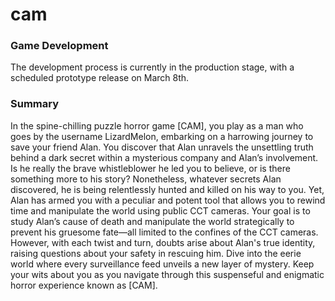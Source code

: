 # cam
### Game Development <br/>
The development process is currently in the production stage, with a scheduled prototype release on March 8th.

### Summary  <br/>
In the spine-chilling puzzle horror game [CAM], you play as a man who goes by the username LizardMelon, embarking on a harrowing journey to save your friend Alan. You discover that Alan unravels the unsettling truth behind a dark secret within a mysterious company and Alan’s involvement. Is he really the brave whistleblower he led you to believe, or is there something more to his story? Nonetheless, whatever secrets Alan discovered, he is being relentlessly hunted and killed on his way to you. Yet, Alan has armed you with a peculiar and potent tool that allows you to rewind time and manipulate the world using public CCT cameras. Your goal is to study Alan’s cause of death and manipulate the world strategically to prevent his gruesome fate—all limited to the confines of the CCT cameras. However, with each twist and turn, doubts arise about Alan's true identity, raising questions about your safety in rescuing him. Dive into the eerie world where every surveillance feed unveils a new layer of mystery. Keep your wits about you as you navigate through this suspenseful and enigmatic horror experience known as [CAM].
